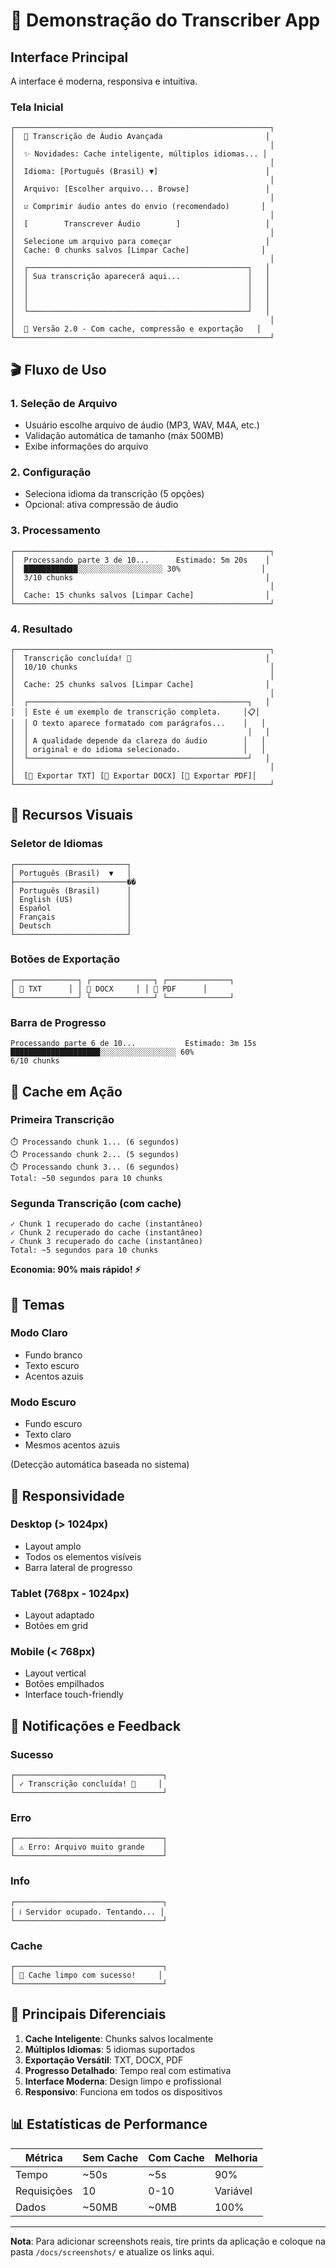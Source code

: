 # 📸 Demonstração do Transcriber App

## Interface Principal

A interface é moderna, responsiva e intuitiva.

### Tela Inicial
```
┌─────────────────────────────────────────────────────────┐
│  🎤 Transcrição de Áudio Avançada                       │
│                                                         │
│  ✨ Novidades: Cache inteligente, múltiplos idiomas... │
│                                                         │
│  Idioma: [Português (Brasil) ▼]                        │
│                                                         │
│  Arquivo: [Escolher arquivo... Browse]                 │
│                                                         │
│  ☑ Comprimir áudio antes do envio (recomendado)       │
│                                                         │
│  [        Transcrever Áudio        ]                   │
│                                                         │
│  Selecione um arquivo para começar                     │
│  Cache: 0 chunks salvos [Limpar Cache]                │
│                                                         │
│  ┌─────────────────────────────────────────────────┐   │
│  │ Sua transcrição aparecerá aqui...               │   │
│  │                                                 │   │
│  │                                                 │   │
│  │                                                 │   │
│  └─────────────────────────────────────────────────┘   │
│                                                         │
│  🚀 Versão 2.0 - Com cache, compressão e exportação   │
└─────────────────────────────────────────────────────────┘
```

## 🎬 Fluxo de Uso

### 1. Seleção de Arquivo
- Usuário escolhe arquivo de áudio (MP3, WAV, M4A, etc.)
- Validação automática de tamanho (máx 500MB)
- Exibe informações do arquivo

### 2. Configuração
- Seleciona idioma da transcrição (5 opções)
- Opcional: ativa compressão de áudio

### 3. Processamento
```
┌─────────────────────────────────────────────────────────┐
│  Processando parte 3 de 10...      Estimado: 5m 20s    │
│  ████████████░░░░░░░░░░░░░░░░░░░ 30%                  │
│  3/10 chunks                                           │
│                                                         │
│  Cache: 15 chunks salvos [Limpar Cache]                │
└─────────────────────────────────────────────────────────┘
```

### 4. Resultado
```
┌─────────────────────────────────────────────────────────┐
│  Transcrição concluída! 🎉                              │
│  10/10 chunks                                           │
│                                                         │
│  Cache: 25 chunks salvos [Limpar Cache]                │
│                                                         │
│  ┌─────────────────────────────────────────────────┐   │
│  │ Este é um exemplo de transcrição completa.     │📋│
│  │ O texto aparece formatado com parágrafos...    │   │
│  │                                                 │   │
│  │ A qualidade depende da clareza do áudio        │   │
│  │ original e do idioma selecionado.              │   │
│  └─────────────────────────────────────────────────┘   │
│                                                         │
│  [📄 Exportar TXT] [📘 Exportar DOCX] [📕 Exportar PDF]│
└─────────────────────────────────────────────────────────┘
```

## 🌟 Recursos Visuais

### Seletor de Idiomas
```
┌─────────────────────────┐
│ Português (Brasil)  ▼   │
├─────────────────────────��
│ Português (Brasil)      │
│ English (US)            │
│ Español                 │
│ Français                │
│ Deutsch                 │
└─────────────────────────┘
```

### Botões de Exportação
```
┌──────────────┐ ┌──────────────┐ ┌──────────────┐
│ 📄 TXT      │ │ 📘 DOCX     │ │ 📕 PDF      │
└──────────────┘ └──────────────┘ └──────────────┘
```

### Barra de Progresso
```
Processando parte 6 de 10...           Estimado: 3m 15s
████████████████████░░░░░░░░░░░░░░░░░ 60%
6/10 chunks
```

## 💾 Cache em Ação

### Primeira Transcrição
```
⏱️ Processando chunk 1... (6 segundos)
⏱️ Processando chunk 2... (5 segundos)
⏱️ Processando chunk 3... (6 segundos)
Total: ~50 segundos para 10 chunks
```

### Segunda Transcrição (com cache)
```
✓ Chunk 1 recuperado do cache (instantâneo)
✓ Chunk 2 recuperado do cache (instantâneo)
✓ Chunk 3 recuperado do cache (instantâneo)
Total: ~5 segundos para 10 chunks
```

**Economia: 90% mais rápido! ⚡**

## 🎨 Temas

### Modo Claro
- Fundo branco
- Texto escuro
- Acentos azuis

### Modo Escuro
- Fundo escuro
- Texto claro
- Mesmos acentos azuis

(Detecção automática baseada no sistema)

## 📱 Responsividade

### Desktop (> 1024px)
- Layout amplo
- Todos os elementos visíveis
- Barra lateral de progresso

### Tablet (768px - 1024px)
- Layout adaptado
- Botões em grid

### Mobile (< 768px)
- Layout vertical
- Botões empilhados
- Interface touch-friendly

## 🔔 Notificações e Feedback

### Sucesso
```
┌─────────────────────────────────┐
│ ✓ Transcrição concluída! 🎉     │
└─────────────────────────────────┘
```

### Erro
```
┌─────────────────────────────────┐
│ ⚠️ Erro: Arquivo muito grande    │
└─────────────────────────────────┘
```

### Info
```
┌─────────────────────────────────┐
│ ℹ️ Servidor ocupado. Tentando... │
└─────────────────────────────────┘
```

### Cache
```
┌─────────────────────────────────┐
│ 💾 Cache limpo com sucesso!     │
└─────────────────────────────────┘
```

## 🎯 Principais Diferenciais

1. **Cache Inteligente**: Chunks salvos localmente
2. **Múltiplos Idiomas**: 5 idiomas suportados
3. **Exportação Versátil**: TXT, DOCX, PDF
4. **Progresso Detalhado**: Tempo real com estimativa
5. **Interface Moderna**: Design limpo e profissional
6. **Responsivo**: Funciona em todos os dispositivos

## 📊 Estatísticas de Performance

| Métrica | Sem Cache | Com Cache | Melhoria |
|---------|-----------|-----------|----------|
| Tempo | ~50s | ~5s | 90% |
| Requisições | 10 | 0-10 | Variável |
| Dados | ~50MB | ~0MB | 100% |

---

**Nota**: Para adicionar screenshots reais, tire prints da aplicação e coloque na pasta `/docs/screenshots/` e atualize os links aqui.
